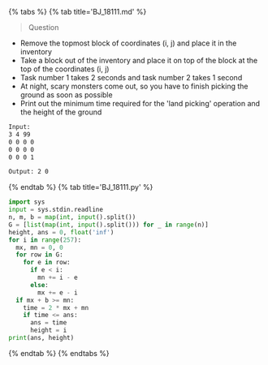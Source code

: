 {% tabs %}
{% tab title='BJ_18111.md' %}

> Question

* Remove the topmost block of coordinates (i, j) and place it in the inventory
* Take a block out of the inventory and place it on top of the block at the top of the coordinates (i, j)
* Task number 1 takes 2 seconds and task number 2 takes 1 second
* At night, scary monsters come out, so you have to finish picking the ground as soon as possible
* Print out the minimum time required for the 'land picking' operation and the height of the ground

```txt
Input:
3 4 99
0 0 0 0
0 0 0 0
0 0 0 1

Output: 2 0
```

{% endtab %}
{% tab title='BJ_18111.py' %}

```py
import sys
input = sys.stdin.readline
n, m, b = map(int, input().split())
G = [list(map(int, input().split())) for _ in range(n)]
height, ans = 0, float('inf')
for i in range(257):
  mx, mn = 0, 0
  for row in G:
    for e in row:
      if e < i:
        mn += i - e
      else:
        mx += e - i
  if mx + b >= mn:
    time = 2 * mx + mn
    if time <= ans:
      ans = time
      height = i
print(ans, height)
```

{% endtab %}
{% endtabs %}

